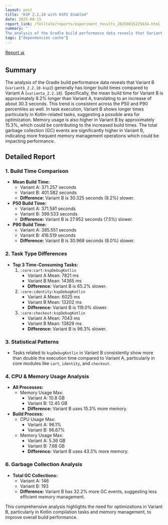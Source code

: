 ```yaml
---
layout: post
title: "KSP 2.2.10 with KSP2 Enabled"
date: 2025-08-15
report_link: /Telltale/reports/experiment_results_20250815225634.html
summary: " 
The analysis of the Gradle build performance data reveals that Variant B (`variantb_2.2.10-ksp2`) generally has longer build times compared to Variant A (`varianta_2.2.10`). Specifically, the mean build time for Variant B is approximately 8.2% longer than Variant A, translating to an increase of about 30.3 seconds. This trend is consistent across the P50 and P90 percentiles as well. In task execution, Variant B shows longer times particularly in Kotlin-related tasks, suggesting a possible area for optimization. Memory usage is also higher in Variant B by approximately 15.3%, which could be contributing to the increased build times. The total garbage collection (GC) events are significantly higher in Variant B, indicating more frequent memory management operations which could be impacting performance."
tags: ["dependencies cache"]
---
```

[Report 📊](../../reports/experiment_results_20250815225634.html)
## Summary
The analysis of the Gradle build performance data reveals that Variant B (`variantb_2.2.10-ksp2`) generally has longer build times compared to Variant A (`varianta_2.2.10`). Specifically, the mean build time for Variant B is approximately 8.2% longer than Variant A, translating to an increase of about 30.3 seconds. This trend is consistent across the P50 and P90 percentiles as well. In task execution, Variant B shows longer times particularly in Kotlin-related tasks, suggesting a possible area for optimization. Memory usage is also higher in Variant B by approximately 15.3%, which could be contributing to the increased build times. The total garbage collection (GC) events are significantly higher in Variant B, indicating more frequent memory management operations which could be impacting performance.

## Detailed Report

### 1. Build Time Comparison
- **Mean Build Time:**
  - Variant A: 371.257 seconds
  - Variant B: 401.582 seconds
  - **Difference:** Variant B is 30.325 seconds (8.2%) slower.
- **P50 Build Time:**
  - Variant A: 371.581 seconds
  - Variant B: 399.533 seconds
  - **Difference:** Variant B is 27.952 seconds (7.5%) slower.
- **P90 Build Time:**
  - Variant A: 385.551 seconds
  - Variant B: 416.519 seconds
  - **Difference:** Variant B is 30.968 seconds (8.0%) slower.

### 2. Task Type Differences
- **Top 3 Time-Consuming Tasks:**
  1. `:core:cart:kspDebugKotlin`
     - Variant A Mean: 7821 ms
     - Variant B Mean: 14365 ms
     - **Difference:** Variant B is 65.2% slower.
  2. `:core:identity:kspDebugKotlin`
     - Variant A Mean: 6025 ms
     - Variant B Mean: 13202 ms
     - **Difference:** Variant B is 119.0% slower.
  3. `:core:checkout:kspDebugKotlin`
     - Variant A Mean: 7043 ms
     - Variant B Mean: 13829 ms
     - **Difference:** Variant B is 96.3% slower.

### 3. Statistical Patterns
- Tasks related to `kspDebugKotlin` in Variant B consistently show more than double the execution time compared to Variant A, particularly in core modules like `cart`, `identity`, and `checkout`.

### 4. CPU & Memory Usage Analysis
- **All Processes:**
  - Memory Usage Max:
    - Variant A: 10.8 GB
    - Variant B: 12.45 GB
    - **Difference:** Variant B uses 15.3% more memory.
- **Build Process:**
  - CPU Usage Max:
    - Variant A: 96.1%
    - Variant B: 96.67%
  - Memory Usage Max:
    - Variant A: 5.36 GB
    - Variant B: 7.68 GB
    - **Difference:** Variant B uses 43.3% more memory.

### 6. Garbage Collection Analysis
- **Total GC Collections:**
  - Variant A: 146
  - Variant B: 193
  - **Difference:** Variant B has 32.2% more GC events, suggesting less efficient memory management.

This comprehensive analysis highlights the need for optimizations in Variant B, particularly in Kotlin compilation tasks and memory management, to improve overall build performance.

